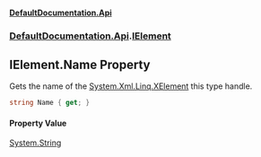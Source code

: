 #### [DefaultDocumentation.Api](index.md 'index')
### [DefaultDocumentation.Api](index.md#DefaultDocumentation.Api 'DefaultDocumentation.Api').[IElement](IElement.md 'DefaultDocumentation.Api.IElement')

## IElement.Name Property

Gets the name of the [System.Xml.Linq.XElement](https://docs.microsoft.com/en-us/dotnet/api/System.Xml.Linq.XElement 'System.Xml.Linq.XElement') this type handle.

```csharp
string Name { get; }
```

#### Property Value
[System.String](https://docs.microsoft.com/en-us/dotnet/api/System.String 'System.String')